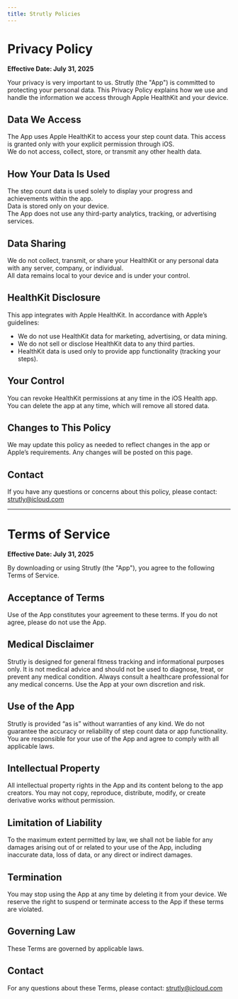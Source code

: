 ```yaml
---
title: Strutly Policies
---
```


# Privacy Policy

**Effective Date: July 31, 2025**

Your privacy is very important to us. Strutly (the "App") is committed to protecting your personal data. This Privacy Policy explains how we use and handle the information we access through Apple HealthKit and your device.

## Data We Access  
The App uses Apple HealthKit to access your step count data. This access is granted only with your explicit permission through iOS.  
We do not access, collect, store, or transmit any other health data.

## How Your Data Is Used  
The step count data is used solely to display your progress and achievements within the app.  
Data is stored only on your device.  
The App does not use any third-party analytics, tracking, or advertising services.

## Data Sharing  
We do not collect, transmit, or share your HealthKit or any personal data with any server, company, or individual.  
All data remains local to your device and is under your control.

## HealthKit Disclosure  
This app integrates with Apple HealthKit. In accordance with Apple’s guidelines:  
- We do not use HealthKit data for marketing, advertising, or data mining.  
- We do not sell or disclose HealthKit data to any third parties.  
- HealthKit data is used only to provide app functionality (tracking your steps).

## Your Control  
You can revoke HealthKit permissions at any time in the iOS Health app.  
You can delete the app at any time, which will remove all stored data.

## Changes to This Policy  
We may update this policy as needed to reflect changes in the app or Apple’s requirements. Any changes will be posted on this page.

## Contact  
If you have any questions or concerns about this policy, please contact: strutly@icloud.com

---

# Terms of Service

**Effective Date: July 31, 2025**

By downloading or using Strutly (the "App"), you agree to the following Terms of Service.

## Acceptance of Terms  
Use of the App constitutes your agreement to these terms. If you do not agree, please do not use the App.

## Medical Disclaimer  
Strutly is designed for general fitness tracking and informational purposes only. It is not medical advice and should not be used to diagnose, treat, or prevent any medical condition. Always consult a healthcare professional for any medical concerns. Use the App at your own discretion and risk.

## Use of the App  
Strutly is provided “as is” without warranties of any kind. We do not guarantee the accuracy or reliability of step count data or app functionality.  
You are responsible for your use of the App and agree to comply with all applicable laws.

## Intellectual Property  
All intellectual property rights in the App and its content belong to the app creators. You may not copy, reproduce, distribute, modify, or create derivative works without permission.

## Limitation of Liability  
To the maximum extent permitted by law, we shall not be liable for any damages arising out of or related to your use of the App, including inaccurate data, loss of data, or any direct or indirect damages.

## Termination  
You may stop using the App at any time by deleting it from your device. We reserve the right to suspend or terminate access to the App if these terms are violated.

## Governing Law  
These Terms are governed by applicable laws.

## Contact  
For any questions about these Terms, please contact: strutly@icloud.com
